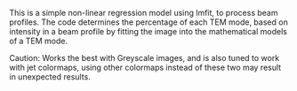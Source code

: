This is a simple non-linear regression model using lmfit, to process beam profiles.
The code determines the percentage of each TEM mode, based on intensity in a beam profile by fitting the image into the mathematical models of a TEM mode.

Caution:
Works the best with Greyscale images, and is also tuned to work with jet colormaps, using other colormaps instead of these two may result in unexpected results.
